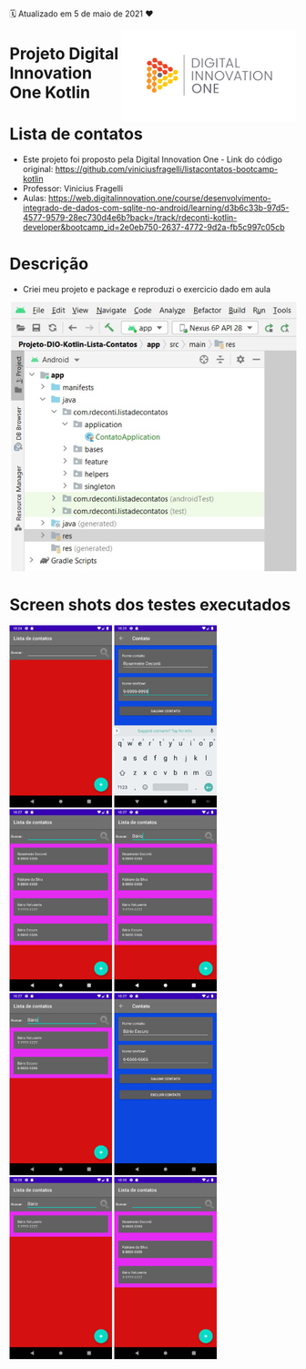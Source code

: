:spiral_calendar: Atualizado em 5 de maio de 2021 :heart:

<img align="right" alt="GIF" height="160px" src="https://github.com/rdeconti/rdeconti-resources/blob/main/Digital%20Innovation%20One%20-%20Logotipo.png" />

# Projeto Digital Innovation One Kotlin

# Lista de contatos
- Este projeto foi proposto pela Digital Innovation One - Link do código original: https://github.com/viniciusfragelli/listacontatos-bootcamp-kotlin
- Professor: Vinicius Fragelli
- Aulas: https://web.digitalinnovation.one/course/desenvolvimento-integrado-de-dados-com-sqlite-no-android/learning/d3b6c33b-97d5-4577-9579-28ec730d4e6b?back=/track/rdeconti-kotlin-developer&bootcamp_id=2e0eb750-2637-4772-9d2a-fb5c997c05cb

# Descrição
- Criei meu projeto e package e reproduzi o exercicio dado em aula
<img src="https://github.com/rdeconti/Projeto-DIO-Kotlin-Lista-Contatos/blob/main/screenTests/android-studio-screen.jpg" />

# Screen shots dos testes executados
<img height="320px" src="https://github.com/rdeconti/Projeto-DIO-Kotlin-Lista-Contatos/blob/main/screenTests/Screenshot_1620426287.png" />
<img height="320px" src="https://github.com/rdeconti/Projeto-DIO-Kotlin-Lista-Contatos/blob/main/screenTests/Screenshot_1620426336.png" />
<img height="320px" src="https://github.com/rdeconti/Projeto-DIO-Kotlin-Lista-Contatos/blob/main/screenTests/Screenshot_1620426441.png" />
<img height="320px" src="https://github.com/rdeconti/Projeto-DIO-Kotlin-Lista-Contatos/blob/main/screenTests/Screenshot_1620426454.png" />
<img height="320px" src="https://github.com/rdeconti/Projeto-DIO-Kotlin-Lista-Contatos/blob/main/screenTests/Screenshot_1620426461.png" />
<img height="320px" src="https://github.com/rdeconti/Projeto-DIO-Kotlin-Lista-Contatos/blob/main/screenTests/Screenshot_1620426473.png" />
<img height="320px" src="https://github.com/rdeconti/Projeto-DIO-Kotlin-Lista-Contatos/blob/main/screenTests/Screenshot_1620426481.png" />
<img height="320px" src="https://github.com/rdeconti/Projeto-DIO-Kotlin-Lista-Contatos/blob/main/screenTests/Screenshot_1620426496.png" />
